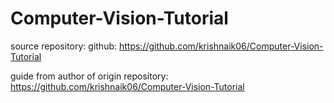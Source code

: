 # Computer-Vision-Tutorial

source repository: github: https://github.com/krishnaik06/Computer-Vision-Tutorial

guide from author of origin repository: https://github.com/krishnaik06/Computer-Vision-Tutorial